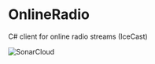 # OnlineRadio
C# client for online radio streams (IceCast)

![SonarCloud](https://sonarcloud.io/api/project_badges/measure?project=OnlineRadio&metric=alert_status)
